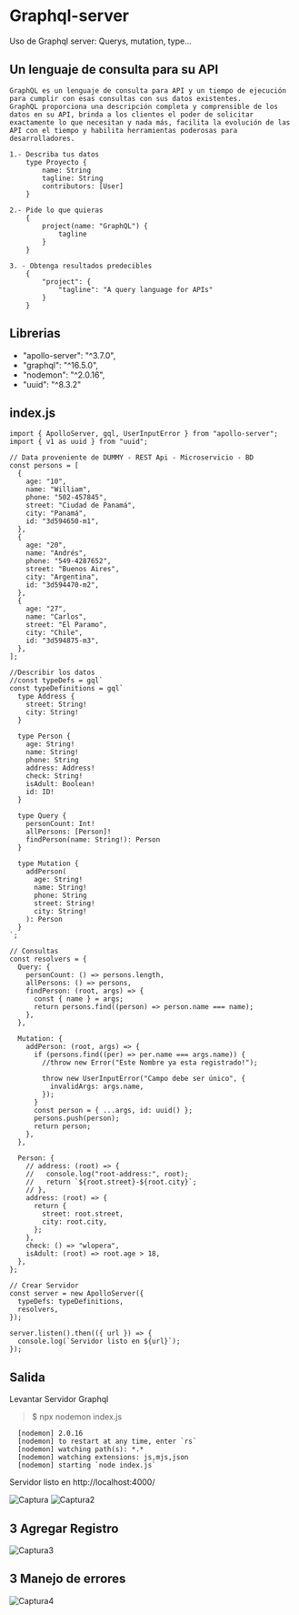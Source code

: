 # Graphql-server
Uso de Graphql server: Querys, mutation, type...

## Un lenguaje de consulta para su API
    GraphQL es un lenguaje de consulta para API y un tiempo de ejecución para cumplir con esas consultas con sus datos existentes. 
    GraphQL proporciona una descripción completa y comprensible de los datos en su API, brinda a los clientes el poder de solicitar 
    exactamente lo que necesitan y nada más, facilita la evolución de las API con el tiempo y habilita herramientas poderosas para 
    desarrolladores.
```
1.- Describa tus datos
    type Proyecto {
        name: String
        tagline: String
        contributors: [User]
    }

2.- Pide lo que quieras
    {
        project(name: "GraphQL") {
            tagline
        }
    }

3. - Obtenga resultados predecibles
    {
        "project": {
            "tagline": "A query language for APIs"
        }
    }
```   

## Librerias
 * "apollo-server": "^3.7.0",
 * "graphql": "^16.5.0",
 * "nodemon": "^2.0.16",
 * "uuid": "^8.3.2"  

## index.js
```
import { ApolloServer, gql, UserInputError } from "apollo-server";
import { v1 as uuid } from "uuid";

// Data proveniente de DUMMY - REST Api - Microservicio - BD
const persons = [
  {
    age: "10",
    name: "William",
    phone: "502-457845",
    street: "Ciudad de Panamá",
    city: "Panamá",
    id: "3d594650-m1",
  },
  {
    age: "20",
    name: "Andrés",
    phone: "549-4287652",
    street: "Buenos Aires",
    city: "Argentina",
    id: "3d594470-m2",
  },
  {
    age: "27",
    name: "Carlos",
    street: "El Paramo",
    city: "Chile",
    id: "3d594875-m3",
  },
];

//Describir los datos
//const typeDefs = gql`
const typeDefinitions = gql`
  type Address {
    street: String!
    city: String!
  }

  type Person {
    age: String!
    name: String!
    phone: String
    address: Address!
    check: String!
    isAdult: Boolean!
    id: ID!
  }

  type Query {
    personCount: Int!
    allPersons: [Person]!
    findPerson(name: String!): Person
  }

  type Mutation {
    addPerson(
      age: String!
      name: String!
      phone: String
      street: String!
      city: String!
    ): Person
  }
`;

// Consultas
const resolvers = {
  Query: {
    personCount: () => persons.length,
    allPersons: () => persons,
    findPerson: (root, args) => {
      const { name } = args;
      return persons.find((person) => person.name === name);
    },
  },

  Mutation: {
    addPerson: (root, args) => {
      if (persons.find((per) => per.name === args.name)) {
        //throw new Error("Este Nombre ya esta registrado!");

        throw new UserInputError("Campo debe ser único", {
          invalidArgs: args.name,
        });
      }
      const person = { ...args, id: uuid() };
      persons.push(person);
      return person;
    },
  },

  Person: {
    // address: (root) => {
    //   console.log("root-address:", root);
    //   return `${root.street}-${root.city}`;
    // },
    address: (root) => {
      return {
        street: root.street,
        city: root.city,
      };
    },
    check: () => "wlopera",
    isAdult: (root) => root.age > 18,
  },
};

// Crear Servidor
const server = new ApolloServer({
  typeDefs: typeDefinitions,
  resolvers,
});

server.listen().then(({ url }) => {
  console.log(`Servidor listo en ${url}`);
});

```
## Salida

Levantar Servidor Graphql
> $ npx nodemon index.js
```
  [nodemon] 2.0.16
  [nodemon] to restart at any time, enter `rs`
  [nodemon] watching path(s): *.*
  [nodemon] watching extensions: js,mjs,json
  [nodemon] starting `node index.js`
```
Servidor listo en http://localhost:4000/

![Captura](https://user-images.githubusercontent.com/7141537/169056329-12fddc08-6a4e-49a2-8163-f00bbf99ec3c.PNG)
![Captura2](https://user-images.githubusercontent.com/7141537/169056334-d2dad173-e18f-43ae-9a84-3768379d8762.PNG)

## 3 Agregar Registro
![Captura3](https://user-images.githubusercontent.com/7141537/169056315-3e2c4edc-ab8b-4459-9931-7fca54e31634.PNG)

## 3 Manejo de errores
![Captura4](https://user-images.githubusercontent.com/7141537/169056324-2facfe5a-8c9f-48ce-af5a-7789d62eab13.PNG)





